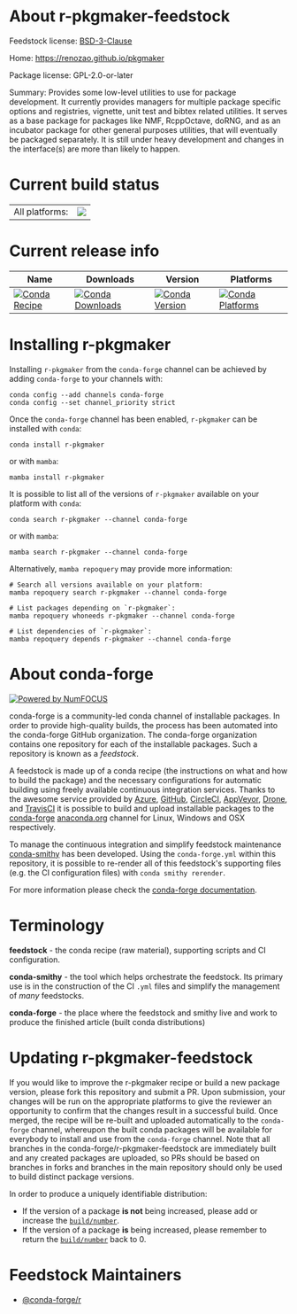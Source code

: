 About r-pkgmaker-feedstock
==========================

Feedstock license: [BSD-3-Clause](https://github.com/conda-forge/r-pkgmaker-feedstock/blob/main/LICENSE.txt)

Home: https://renozao.github.io/pkgmaker

Package license: GPL-2.0-or-later

Summary: Provides some low-level utilities to use for package development. It currently provides managers for multiple package specific options and registries, vignette, unit test and bibtex related utilities. It serves as a base package for packages like NMF, RcppOctave, doRNG, and as an incubator package for other general purposes utilities, that will eventually be packaged separately. It is still under heavy development and changes in the interface(s) are more than likely to happen.

Current build status
====================


<table><tr><td>All platforms:</td>
    <td>
      <a href="https://dev.azure.com/conda-forge/feedstock-builds/_build/latest?definitionId=1445&branchName=main">
        <img src="https://dev.azure.com/conda-forge/feedstock-builds/_apis/build/status/r-pkgmaker-feedstock?branchName=main">
      </a>
    </td>
  </tr>
</table>

Current release info
====================

| Name | Downloads | Version | Platforms |
| --- | --- | --- | --- |
| [![Conda Recipe](https://img.shields.io/badge/recipe-r--pkgmaker-green.svg)](https://anaconda.org/conda-forge/r-pkgmaker) | [![Conda Downloads](https://img.shields.io/conda/dn/conda-forge/r-pkgmaker.svg)](https://anaconda.org/conda-forge/r-pkgmaker) | [![Conda Version](https://img.shields.io/conda/vn/conda-forge/r-pkgmaker.svg)](https://anaconda.org/conda-forge/r-pkgmaker) | [![Conda Platforms](https://img.shields.io/conda/pn/conda-forge/r-pkgmaker.svg)](https://anaconda.org/conda-forge/r-pkgmaker) |

Installing r-pkgmaker
=====================

Installing `r-pkgmaker` from the `conda-forge` channel can be achieved by adding `conda-forge` to your channels with:

```
conda config --add channels conda-forge
conda config --set channel_priority strict
```

Once the `conda-forge` channel has been enabled, `r-pkgmaker` can be installed with `conda`:

```
conda install r-pkgmaker
```

or with `mamba`:

```
mamba install r-pkgmaker
```

It is possible to list all of the versions of `r-pkgmaker` available on your platform with `conda`:

```
conda search r-pkgmaker --channel conda-forge
```

or with `mamba`:

```
mamba search r-pkgmaker --channel conda-forge
```

Alternatively, `mamba repoquery` may provide more information:

```
# Search all versions available on your platform:
mamba repoquery search r-pkgmaker --channel conda-forge

# List packages depending on `r-pkgmaker`:
mamba repoquery whoneeds r-pkgmaker --channel conda-forge

# List dependencies of `r-pkgmaker`:
mamba repoquery depends r-pkgmaker --channel conda-forge
```


About conda-forge
=================

[![Powered by
NumFOCUS](https://img.shields.io/badge/powered%20by-NumFOCUS-orange.svg?style=flat&colorA=E1523D&colorB=007D8A)](https://numfocus.org)

conda-forge is a community-led conda channel of installable packages.
In order to provide high-quality builds, the process has been automated into the
conda-forge GitHub organization. The conda-forge organization contains one repository
for each of the installable packages. Such a repository is known as a *feedstock*.

A feedstock is made up of a conda recipe (the instructions on what and how to build
the package) and the necessary configurations for automatic building using freely
available continuous integration services. Thanks to the awesome service provided by
[Azure](https://azure.microsoft.com/en-us/services/devops/), [GitHub](https://github.com/),
[CircleCI](https://circleci.com/), [AppVeyor](https://www.appveyor.com/),
[Drone](https://cloud.drone.io/welcome), and [TravisCI](https://travis-ci.com/)
it is possible to build and upload installable packages to the
[conda-forge](https://anaconda.org/conda-forge) [anaconda.org](https://anaconda.org/)
channel for Linux, Windows and OSX respectively.

To manage the continuous integration and simplify feedstock maintenance
[conda-smithy](https://github.com/conda-forge/conda-smithy) has been developed.
Using the ``conda-forge.yml`` within this repository, it is possible to re-render all of
this feedstock's supporting files (e.g. the CI configuration files) with ``conda smithy rerender``.

For more information please check the [conda-forge documentation](https://conda-forge.org/docs/).

Terminology
===========

**feedstock** - the conda recipe (raw material), supporting scripts and CI configuration.

**conda-smithy** - the tool which helps orchestrate the feedstock.
                   Its primary use is in the construction of the CI ``.yml`` files
                   and simplify the management of *many* feedstocks.

**conda-forge** - the place where the feedstock and smithy live and work to
                  produce the finished article (built conda distributions)


Updating r-pkgmaker-feedstock
=============================

If you would like to improve the r-pkgmaker recipe or build a new
package version, please fork this repository and submit a PR. Upon submission,
your changes will be run on the appropriate platforms to give the reviewer an
opportunity to confirm that the changes result in a successful build. Once
merged, the recipe will be re-built and uploaded automatically to the
`conda-forge` channel, whereupon the built conda packages will be available for
everybody to install and use from the `conda-forge` channel.
Note that all branches in the conda-forge/r-pkgmaker-feedstock are
immediately built and any created packages are uploaded, so PRs should be based
on branches in forks and branches in the main repository should only be used to
build distinct package versions.

In order to produce a uniquely identifiable distribution:
 * If the version of a package **is not** being increased, please add or increase
   the [``build/number``](https://docs.conda.io/projects/conda-build/en/latest/resources/define-metadata.html#build-number-and-string).
 * If the version of a package **is** being increased, please remember to return
   the [``build/number``](https://docs.conda.io/projects/conda-build/en/latest/resources/define-metadata.html#build-number-and-string)
   back to 0.

Feedstock Maintainers
=====================

* [@conda-forge/r](https://github.com/conda-forge/r/)

